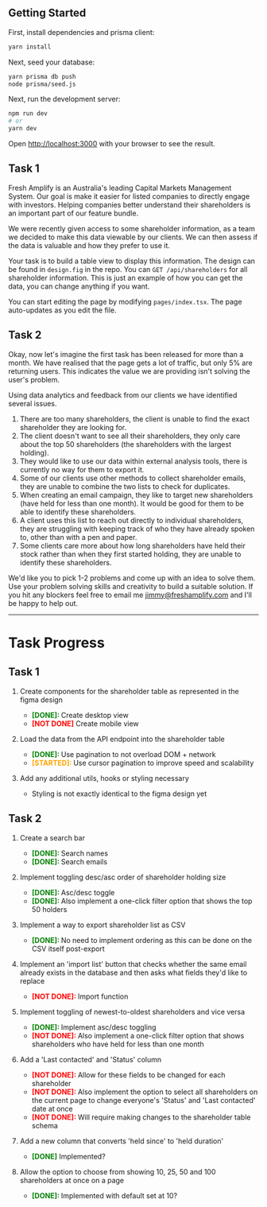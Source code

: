 ## Getting Started

First, install dependencies and prisma client:

```bash
yarn install
```

Next, seed your database:

```bash
yarn prisma db push
node prisma/seed.js
```

Next, run the development server:

```bash
npm run dev
# or
yarn dev
```

Open [http://localhost:3000](http://localhost:3000) with your browser to see the result.

## Task 1

Fresh Amplify is an Australia's leading Capital Markets Management System. Our goal is make it easier for listed companies to directly engage with investors. Helping companies better understand their shareholders is an important part of our feature bundle.

We were recently given access to some shareholder information, as a team we decided to make this data viewable by our clients. We can then assess if the data is valuable and how they prefer to use it.

Your task is to build a table view to display this information. The design can be found in `design.fig` in the repo. You can `GET /api/shareholders` for all shareholder information. This is just an example of how you can get the data, you can change anything if you want.

You can start editing the page by modifying `pages/index.tsx`. The page auto-updates as you edit the file.

## Task 2

Okay, now let's imagine the first task has been released for more than a month.
We have realised that the page gets a lot of traffic, but only 5% are returning users. This indicates the value we are providing isn't solving the user's problem.

Using data analytics and feedback from our clients we have identified several issues.

1. There are too many shareholders, the client is unable to find the exact shareholder they are looking for.
2. The client doesn't want to see all their shareholders, they only care about the top 50 shareholders (the shareholders with the largest holding).
3. They would like to use our data within external analysis tools, there is currently no way for them to export it.
4. Some of our clients use other methods to collect shareholder emails, they are unable to combine the two lists to check for duplicates.
5. When creating an email campaign, they like to target new shareholders (have held for less than one month). It would be good for them to be able to identify these shareholders.
6. A client uses this list to reach out directly to individual shareholders, they are struggling with keeping track of who they have already spoken to, other than with a pen and paper.
7. Some clients care more about how long shareholders have held their stock rather than when they first started holding, they are unable to identify these shareholders.

We'd like you to pick 1-2 problems and come up with an idea to solve them. Use your problem solving skills and creativity to build a suitable solution. If you hit any blockers feel free to email me jimmy@freshamplify.com and I'll be happy to help out.

---

# Task Progress

## Task 1

1. Create components for the shareholder table as represented in the figma design

   - <span style="color:green; font-weight:bold">[DONE]: </span> Create desktop view
   - <span style="color:red; font-weight:bold">[NOT DONE]</span> Create mobile view

2. Load the data from the API endpoint into the shareholder table

   - <span style="color:green; font-weight:bold">[DONE]: </span> Use pagination to not overload DOM + network
   - <span style="color:orange; font-weight:bold">[STARTED]: </span> Use cursor pagination to improve speed and scalability

3. Add any additional utils, hooks or styling necessary
   - Styling is not exactly identical to the figma design yet

## Task 2

1. Create a search bar

   - <span style="color:green; font-weight:bold">[DONE]: </span> Search names
   - <span style="color:green; font-weight:bold">[DONE]: </span> Search emails

2. Implement toggling desc/asc order of shareholder holding size

   - <span style="color:green; font-weight:bold">[DONE]: </span> Asc/desc toggle
   - <span style="color:green; font-weight:bold">[DONE]: </span> Also implement a one-click filter option that shows the top 50 holders

3. Implement a way to export shareholder list as CSV

   - <span style="color:green; font-weight:bold">[DONE]: </span> No need to implement ordering as this can be done on the CSV itself post-export

4. Implement an 'import list' button that checks whether the same email already exists in the database and then asks what fields they'd like to replace

   - <span style="color:red; font-weight:bold">[NOT DONE]: </span> Import function

5. Implement toggling of newest-to-oldest shareholders and vice versa

   - <span style="color:green; font-weight:bold">[DONE]: </span> Implement asc/desc toggling
   - <span style="color:red; font-weight:bold">[NOT DONE]: </span> Also implement a one-click filter option that shows shareholders who have held for less than one month

6. Add a 'Last contacted' and 'Status' column

   - <span style="color:red; font-weight:bold">[NOT DONE]: </span> Allow for these fields to be changed for each shareholder
   - <span style="color:red; font-weight:bold">[NOT DONE]: </span> Also implement the option to select all shareholders on the current page to change everyone's 'Status' and 'Last contacted' date at once
   - <span style="color:red; font-weight:bold">[NOT DONE]: </span> Will require making changes to the shareholder table schema

7. Add a new column that converts 'held since' to 'held duration'

   - <span style="color:green; font-weight:bold">[DONE]</span> Implemented?

8. Allow the option to choose from showing 10, 25, 50 and 100 shareholders at once on a page
   - <span style="color:green; font-weight:bold">[DONE]: </span> Implemented with default set at 10?
